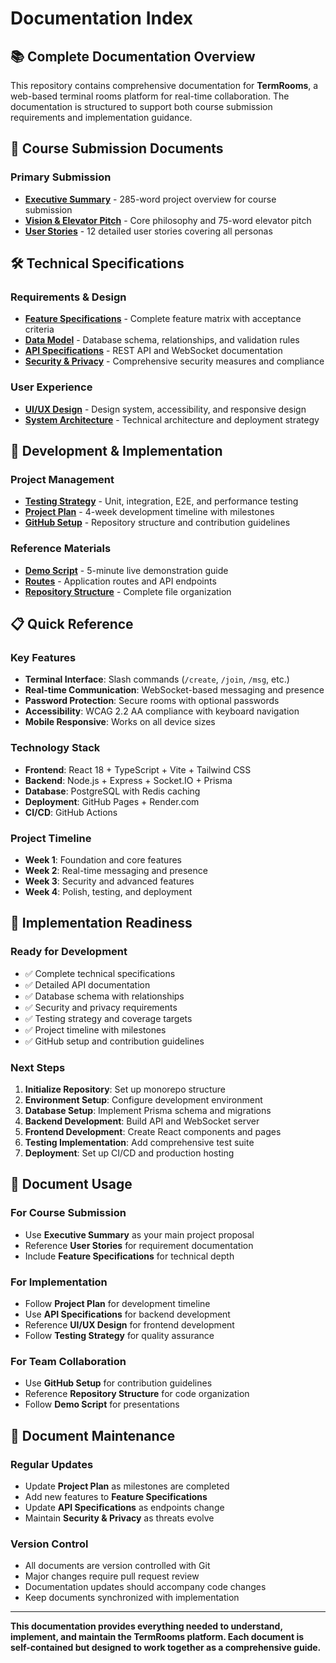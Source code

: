 # Documentation Index

## 📚 Complete Documentation Overview

This repository contains comprehensive documentation for **TermRooms**, a web-based terminal rooms platform for real-time collaboration. The documentation is structured to support both course submission requirements and implementation guidance.

## 🎯 Course Submission Documents

### Primary Submission
- **[Executive Summary](00_executive_summary.md)** - 285-word project overview for course submission
- **[Vision & Elevator Pitch](01_vision.md)** - Core philosophy and 75-word elevator pitch
- **[User Stories](02_user_stories.md)** - 12 detailed user stories covering all personas

## 🛠️ Technical Specifications

### Requirements & Design
- **[Feature Specifications](03_feature_specifications.md)** - Complete feature matrix with acceptance criteria
- **[Data Model](04_data_model.md)** - Database schema, relationships, and validation rules
- **[API Specifications](05_api_specifications.md)** - REST API and WebSocket documentation
- **[Security & Privacy](06_security_privacy.md)** - Comprehensive security measures and compliance

### User Experience
- **[UI/UX Design](07_ui_ux_design.md)** - Design system, accessibility, and responsive design
- **[System Architecture](08_system_architecture.md)** - Technical architecture and deployment strategy

## 🚀 Development & Implementation

### Project Management
- **[Testing Strategy](09_testing_strategy.md)** - Unit, integration, E2E, and performance testing
- **[Project Plan](10_project_plan.md)** - 4-week development timeline with milestones
- **[GitHub Setup](11_github_setup.md)** - Repository structure and contribution guidelines

### Reference Materials
- **[Demo Script](12_demo_script.md)** - 5-minute live demonstration guide
- **[Routes](ROUTES.md)** - Application routes and API endpoints
- **[Repository Structure](REPO_STRUCTURE.md)** - Complete file organization

## 📋 Quick Reference

### Key Features
- **Terminal Interface**: Slash commands (`/create`, `/join`, `/msg`, etc.)
- **Real-time Communication**: WebSocket-based messaging and presence
- **Password Protection**: Secure rooms with optional passwords
- **Accessibility**: WCAG 2.2 AA compliance with keyboard navigation
- **Mobile Responsive**: Works on all device sizes

### Technology Stack
- **Frontend**: React 18 + TypeScript + Vite + Tailwind CSS
- **Backend**: Node.js + Express + Socket.IO + Prisma
- **Database**: PostgreSQL with Redis caching
- **Deployment**: GitHub Pages + Render.com
- **CI/CD**: GitHub Actions

### Project Timeline
- **Week 1**: Foundation and core features
- **Week 2**: Real-time messaging and presence
- **Week 3**: Security and advanced features  
- **Week 4**: Polish, testing, and deployment

## 🎯 Implementation Readiness

### Ready for Development
- ✅ Complete technical specifications
- ✅ Detailed API documentation
- ✅ Database schema with relationships
- ✅ Security and privacy requirements
- ✅ Testing strategy and coverage targets
- ✅ Project timeline with milestones
- ✅ GitHub setup and contribution guidelines

### Next Steps
1. **Initialize Repository**: Set up monorepo structure
2. **Environment Setup**: Configure development environment
3. **Database Setup**: Implement Prisma schema and migrations
4. **Backend Development**: Build API and WebSocket server
5. **Frontend Development**: Create React components and pages
6. **Testing Implementation**: Add comprehensive test suite
7. **Deployment**: Set up CI/CD and production hosting

## 📖 Document Usage

### For Course Submission
- Use **Executive Summary** as your main project proposal
- Reference **User Stories** for requirement documentation
- Include **Feature Specifications** for technical depth

### For Implementation
- Follow **Project Plan** for development timeline
- Use **API Specifications** for backend development
- Reference **UI/UX Design** for frontend development
- Follow **Testing Strategy** for quality assurance

### For Team Collaboration
- Use **GitHub Setup** for contribution guidelines
- Reference **Repository Structure** for code organization
- Follow **Demo Script** for presentations

## 🔄 Document Maintenance

### Regular Updates
- Update **Project Plan** as milestones are completed
- Add new features to **Feature Specifications**
- Update **API Specifications** as endpoints change
- Maintain **Security & Privacy** as threats evolve

### Version Control
- All documents are version controlled with Git
- Major changes require pull request review
- Documentation updates should accompany code changes
- Keep documents synchronized with implementation

---

**This documentation provides everything needed to understand, implement, and maintain the TermRooms platform. Each document is self-contained but designed to work together as a comprehensive guide.**
